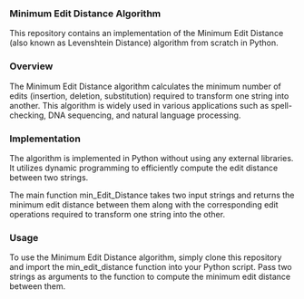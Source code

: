 ### Minimum Edit Distance Algorithm
This repository contains an implementation of the Minimum Edit Distance (also known as Levenshtein Distance) algorithm from scratch in Python.

### Overview
The Minimum Edit Distance algorithm calculates the minimum number of edits (insertion, deletion, substitution) required to transform one string into another. This algorithm is widely used in various applications such as spell-checking, DNA sequencing, and natural language processing.

### Implementation
The algorithm is implemented in Python without using any external libraries. It utilizes dynamic programming to efficiently compute the edit distance between two strings.

The main function min_Edit_Distance takes two input strings and returns the minimum edit distance between them along with the corresponding edit operations required to transform one string into the other.

### Usage
To use the Minimum Edit Distance algorithm, simply clone this repository and import the min_edit_distance function into your Python script. Pass two strings as arguments to the function to compute the minimum edit distance between them.


